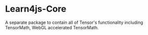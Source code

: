 # Learn4js-Core

A separate package to contain all of Tensor's functionality including 
TensorMath, WebGL accelerated TensorMath.